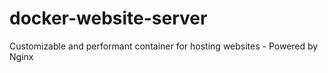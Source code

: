 # docker-website-server

Customizable and performant container for hosting websites - Powered by Nginx
